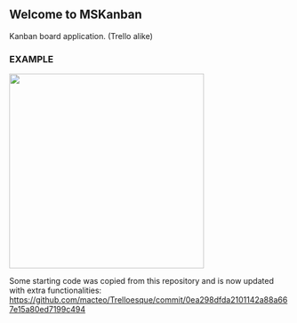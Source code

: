## Welcome to MSKanban

Kanban board application. (Trello alike)

### EXAMPLE

<img src="https://i.imgur.com/OyJt7AW.gif" width="350" align="middle">    

Some starting code was copied from this repository and is now updated with extra functionalities:
https://github.com/macteo/Trelloesque/commit/0ea298dfda2101142a88a667e15a80ed7199c494
